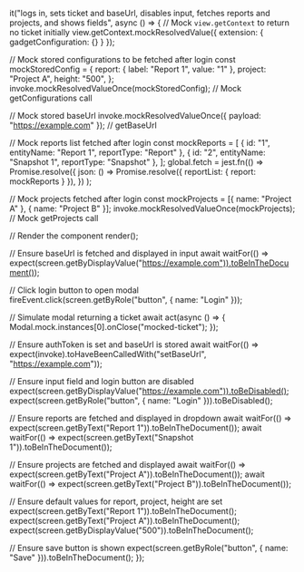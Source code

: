it("logs in, sets ticket and baseUrl, disables input, fetches reports and projects, and shows fields", async () => {
  // Mock `view.getContext` to return no ticket initially
  view.getContext.mockResolvedValue({ extension: { gadgetConfiguration: {} } });

  // Mock stored configurations to be fetched after login
  const mockStoredConfig = {
    report: { label: "Report 1", value: "1" },
    project: "Project A",
    height: "500",
  };
  invoke.mockResolvedValueOnce(mockStoredConfig); // Mock getConfigurations call

  // Mock stored baseUrl
  invoke.mockResolvedValueOnce({ payload: "https://example.com" }); // getBaseUrl

  // Mock reports list fetched after login
  const mockReports = [
    { id: "1", entityName: "Report 1", reportType: "Report" },
    { id: "2", entityName: "Snapshot 1", reportType: "Snapshot" },
  ];
  global.fetch = jest.fn(() =>
    Promise.resolve({
      json: () => Promise.resolve({ reportList: { report: mockReports } }),
    })
  );

  // Mock projects fetched after login
  const mockProjects = [{ name: "Project A" }, { name: "Project B" }];
  invoke.mockResolvedValueOnce(mockProjects); // Mock getProjects call

  // Render the component
  render(<Edit />);

  // Ensure baseUrl is fetched and displayed in input
  await waitFor(() => expect(screen.getByDisplayValue("https://example.com")).toBeInTheDocument());

  // Click login button to open modal
  fireEvent.click(screen.getByRole("button", { name: "Login" }));

  // Simulate modal returning a ticket
  await act(async () => {
    Modal.mock.instances[0].onClose("mocked-ticket");
  });

  // Ensure authToken is set and baseUrl is stored
  await waitFor(() => expect(invoke).toHaveBeenCalledWith("setBaseUrl", "https://example.com"));

  // Ensure input field and login button are disabled
  expect(screen.getByDisplayValue("https://example.com")).toBeDisabled();
  expect(screen.getByRole("button", { name: "Login" })).toBeDisabled();

  // Ensure reports are fetched and displayed in dropdown
  await waitFor(() => expect(screen.getByText("Report 1")).toBeInTheDocument());
  await waitFor(() => expect(screen.getByText("Snapshot 1")).toBeInTheDocument());

  // Ensure projects are fetched and displayed
  await waitFor(() => expect(screen.getByText("Project A")).toBeInTheDocument());
  await waitFor(() => expect(screen.getByText("Project B")).toBeInTheDocument());

  // Ensure default values for report, project, height are set
  expect(screen.getByText("Report 1")).toBeInTheDocument();
  expect(screen.getByText("Project A")).toBeInTheDocument();
  expect(screen.getByDisplayValue("500")).toBeInTheDocument();

  // Ensure save button is shown
  expect(screen.getByRole("button", { name: "Save" })).toBeInTheDocument();
});
